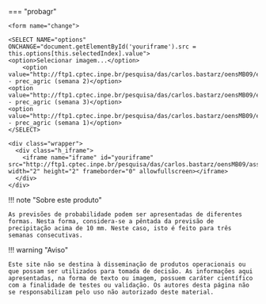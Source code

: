 

=== "probagr"

    <form name="change">
    
    <SELECT NAME="options" ONCHANGE="document.getElementById('youriframe').src = this.options[this.selectedIndex].value">
    <option>Selecionar imagem...</option>
        <option value="http://ftp1.cptec.inpe.br/pesquisa/das/carlos.bastarz/oensMB09/exps/gnu_egeon_m128p_p64p/prod/probagr/2020120200/prec_agric_large10.png">probagr - prec_agric (semana 2)</option>
    <option value="http://ftp1.cptec.inpe.br/pesquisa/das/carlos.bastarz/oensMB09/exps/gnu_egeon_m128p_p64p/prod/probagr/2020120200/prec_agric_large15.png">probagr - prec_agric (semana 3)</option>
    <option value="http://ftp1.cptec.inpe.br/pesquisa/das/carlos.bastarz/oensMB09/exps/gnu_egeon_m128p_p64p/prod/probagr/2020120200/prec_agric_large5.png">probagr - prec_agric (semana 1)</option>
    </SELECT>
    
    <div class="wrapper">
      <div class="h_iframe">
        <iframe name="iframe" id="youriframe" src="http://ftp1.cptec.inpe.br/pesquisa/das/carlos.bastarz/oensMB09/assets/white_bkg.png" width="2" height="2" frameborder="0" allowfullscreen></iframe>
      </div>
    </div>

!!! note "Sobre este produto"

    As previsões de probabilidade podem ser apresentadas de diferentes formas. Nesta forma, considera-se a pêntada da previsão de precipitação acima de 10 mm. Neste caso, isto é feito para três semanas consecutivas.

!!! warning "Aviso"

    Este site não se destina à disseminação de produtos operacionais ou que possam ser utilizados para tomada de decisão. As informações aqui apresentadas, na forma de texto ou imagem, possuem caráter científico com a finalidade de testes ou validação. Os autores desta página não se responsabilizam pelo uso não autorizado deste material.
